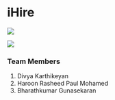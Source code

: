 iHire
=====

<a href='https://snap-ci.com/projects/haroonrasheed333/NLPCareerTrajectory/build_history'><img src='https://snap-ci.com/projects/haroonrasheed333/NLPCareerTrajectory/build_image'></a>

<a href='https://travis-ci.org/haroonrasheed333/NLPCareerTrajectory/builds'><img src='https://travis-ci.org/haroonrasheed333/NLPCareerTrajectory.svg?branch=master'></a>



### Team Members
1. Divya Karthikeyan
1. Haroon Rasheed Paul Mohamed
1. Bharathkumar Gunasekaran
